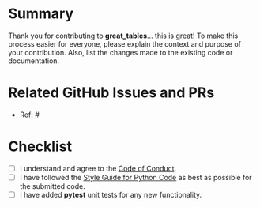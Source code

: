 # Summary

Thank you for contributing to **great_tables**... this is great! To make this process easier for everyone, please explain the context and purpose of your contribution. Also, list the changes made to the existing code or documentation.

# Related GitHub Issues and PRs

- Ref: #

# Checklist

- [ ] I understand and agree to the [Code of Conduct](https://www.contributor-covenant.org/version/2/1/code_of_conduct/).
- [ ] I have followed the [Style Guide for Python Code](https://peps.python.org/pep-0008/) as best as possible for the submitted code.
- [ ] I have added **pytest** unit tests for any new functionality.
